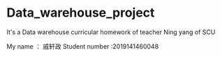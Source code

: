 # Data_warehouse_project
It's a Data warehouse curricular homework of teacher Ning yang  of SCU

My name ： 戚轩政 
Student number :2019141460048
